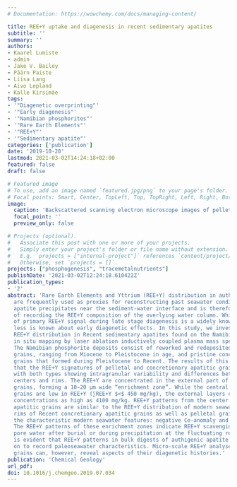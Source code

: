 ```yaml
---
# Documentation: https://wowchemy.com/docs/managing-content/

title: REE+Y uptake and diagenesis in recent sedimentary apatites
subtitle: ''
summary: ''
authors:
- Kaarel Lumiste
- admin
- Jake V. Bailey
- Päärn Paiste
- Liisa Lang
- Aivo Lepland
- Kalle Kirsimäe
tags:
- '"Diagenetic overprinting"'
- '"Early diagenesis"'
- '"Namibian phosphorites"'
- '"Rare Earth Elements"'
- '"REE+Y"'
- '"Sedimentary apatite"'
categories: ['publication']
date: '2019-10-20'
lastmod: 2021-03-02T14:24:18+02:00
featured: false
draft: false

# Featured image
# To use, add an image named `featured.jpg/png` to your page's folder.
# Focal points: Smart, Center, TopLeft, Top, TopRight, Left, Right, BottomLeft, Bottom, BottomRight.
image:
  caption: 'Backscattered scanning electron microscope images of pelletal apatitic grains from core CG4 and LA-ICP-MS elemental distribution with enrichment of REE+Y in the outer rim of the grains. Scale bars are in mg/kg and show different values for each individual element. The grain on the right shows concentric layering and several zones of apatite growth. The surface of the internal zone shows enrichment in REE+Y, U and Th similar to the enrichment zone of the external layers of the whole grain.'
  focal_point: ''
  preview_only: false

# Projects (optional).
#   Associate this post with one or more of your projects.
#   Simply enter your project's folder or file name without extension.
#   E.g. `projects = ["internal-project"]` references `content/project/deep-learning/index.md`.
#   Otherwise, set `projects = []`.
projects: ["phosphogenesis", "tracemetalnutrients"]
publishDate: '2021-03-02T12:24:18.610422Z'
publication_types:
- '2'
abstract: 'Rare Earth Elements and Yttrium (REE+Y) distribution in authigenic phases
  are frequently used as proxies for reconstructing past seawater conditions. Sedimentary
  apatite precipitates near the sediment-water interface and is therefore capable
  of recording the REE+Y composition of the overlying water column. While the overprinting
  of primary REE+Y signal during late stage diagenesis is a widely known phenomenon,
  less is known about early diagenetic effects. In this study, we investigate the
  REE+Y distribution in Recent sedimentary apatites found on the Namibian shelf using
  in situ mapping by laser ablation inductively coupled plasma mass spectrometry (LA-ICP-MS).
  The Namibian phosphorite deposits consist of reworked and redeposited pelletal apatitic
  grains, ranging from Miocene to Pleistocene in age, and pristine concretionary apatitic
  grains that formed during Pleistocene to Recent. The results of this study show
  that the REE+Y signatures of pelletal and concretionary apatitic grains are different
  with both types showing intragranular variability and differences between grain
  centers and rims. The REE+Y are concentrated in the external part of the apatitic
  grains, forming a 10–20 μm wide “enrichment zone”. While the central parts of apatitic
  grains are low in REE+Y (∑REE+Y $<$ 450 mg/kg), the external layers can reach ∑REE+Y
  concentrations as high as 4100 mg/kg. REE+Y patterns from the center of Recent concretionary
  apatitic grains are similar to the REE+Y distribution of modern seawater. Enriched
  rims of Recent concretionary apatitic grains as well as pelletal grains have lost
  the characteristic modern seawater features: negative Ce-anomaly and high Y/Ho ratio.
  The REE+Y patterns of these enrichment zones indicate REE+Y scavenging from suboxic-sulfidic
  pore water after burial or during precipitation at the fluctuating redoxcline. It
  is evident that REE+Y patterns in bulk digests of authigenic apatite cannot be relied
  on to record paleoseawater characteristics. Micro-scale REE+Y analyses of apatitic
  grains can, however, reveal aspects of their diagenetic histories.'
publication: 'Chemical Geology'
url_pdf:
doi: 10.1016/j.chemgeo.2019.07.034
---
```

